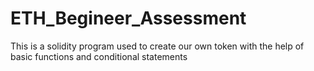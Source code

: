 # ETH_Begineer_Assessment
This is a solidity program used to create our own token with the help of basic functions and conditional statements
